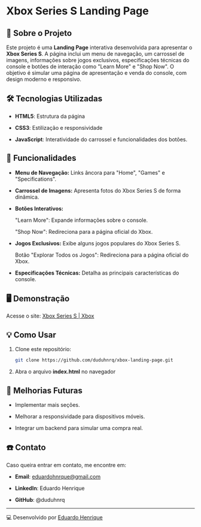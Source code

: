 # Xbox Series S Landing Page

## 📌 Sobre o Projeto
Este projeto é uma **Landing Page** interativa desenvolvida para apresentar o **Xbox Series S**. A página inclui um menu de navegação, um carrossel de imagens, informações sobre jogos exclusivos, especificações técnicas do console e botões de interação como "Learn More" e "Shop Now". O objetivo é simular uma página de apresentação e venda do console, com design moderno e responsivo.

## 🛠️ Tecnologias Utilizadas

- **HTML5**: Estrutura da página

- **CSS3**: Estilização e responsividade

- **JavaScript**: Interatividade do carrossel e funcionalidades dos botões.

## 🚀 Funcionalidades

- **Menu de Navegação:** Links âncora para "Home", "Games" e "Specifications".

- **Carrossel de Imagens:** Apresenta fotos do Xbox Series S de forma dinâmica.

- **Botões Interativos:**

  "Learn More": Expande informações sobre o console.

  "Shop Now": Redireciona para a página oficial do Xbox.

- **Jogos Exclusivos:** Exibe alguns jogos populares do Xbox Series S.

  Botão "Explorar Todos os Jogos": Redireciona para a página oficial do Xbox.

- **Especificações Técnicas:** Detalha as principais características do console.

## 🖥️ Demonstração

Acesse o site: [Xbox Series S | Xbox](https://duduhnrq.github.io/xbox-landing-page/)

## 💡 Como Usar

1. Clone este repositório:
   ```bash
   git clone https://github.com/duduhnrq/xbox-landing-page.git

2. Abra o arquivo **index.html** no navegador

## 🤝 Melhorias Futuras

- Implementar mais seções.

- Melhorar a responsividade para dispositivos móveis.

- Integrar um backend para simular uma compra real.

## ☎️ Contato

Caso queira entrar em contato, me encontre em:

- **Email**: eduardohnrque@gmail.com

- **LinkedIn**: Eduardo Henrique

- **GitHub**: @duduhnrq

---

💻 Desenvolvido por [Eduardo Henrique](https://github.com/duduhnrq)
